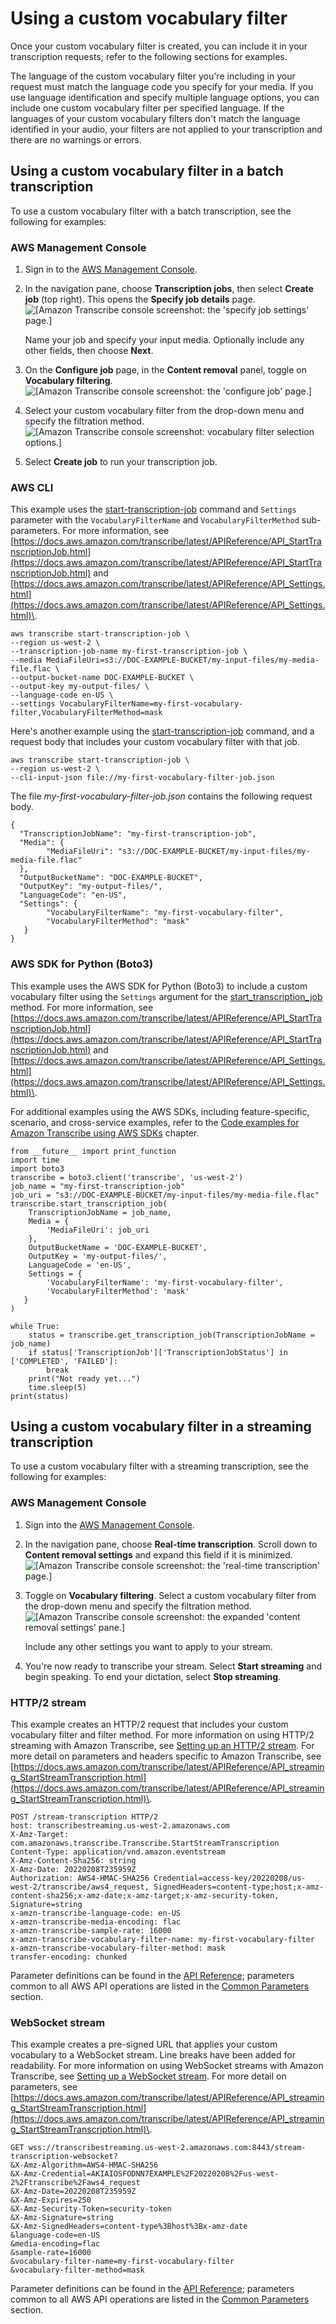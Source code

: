 # Using a custom vocabulary filter<a name="vocabulary-filter-using"></a>

Once your custom vocabulary filter is created, you can include it in your transcription requests; refer to the following sections for examples\.

The language of the custom vocabulary filter you're including in your request must match the language code you specify for your media\. If you use language identification and specify multiple language options, you can include one custom vocabulary filter per specified language\. If the languages of your custom vocabulary filters don't match the language identified in your audio, your filters are not applied to your transcription and there are no warnings or errors\.

## Using a custom vocabulary filter in a batch transcription<a name="custom-vocabulary-using-batch"></a>

To use a custom vocabulary filter with a batch transcription, see the following for examples:

### AWS Management Console<a name="vocab-filter-using-console-batch"></a>

1. Sign in to the [AWS Management Console](https://console.aws.amazon.com/transcribe/)\.

1. In the navigation pane, choose **Transcription jobs**, then select **Create job** \(top right\)\. This opens the **Specify job details** page\.  
![\[Amazon Transcribe console screenshot: the 'specify job settings' page.\]](http://docs.aws.amazon.com/transcribe/latest/dg/images/console-batch-job-details-1.png)

   Name your job and specify your input media\. Optionally include any other fields, then choose **Next**\.

1. On the **Configure job** page, in the **Content removal** panel, toggle on **Vocabulary filtering**\.  
![\[Amazon Transcribe console screenshot: the 'configure job' page.\]](http://docs.aws.amazon.com/transcribe/latest/dg/images/console-batch-configure-job-vocab-filter.png)

1. Select your custom vocabulary filter from the drop\-down menu and specify the filtration method\.  
![\[Amazon Transcribe console screenshot: vocabulary filter selection options.\]](http://docs.aws.amazon.com/transcribe/latest/dg/images/console-batch-vocab-filter-method.png)

1. Select **Create job** to run your transcription job\. 

### AWS CLI<a name="vocab-filter-using-cli"></a>

This example uses the [start\-transcription\-job](https://awscli.amazonaws.com/v2/documentation/api/latest/reference/transcribe/start-transcription-job.html) command and `Settings` parameter with the `VocabularyFilterName` and `VocabularyFilterMethod` sub\-parameters\. For more information, see [https://docs.aws.amazon.com/transcribe/latest/APIReference/API_StartTranscriptionJob.html](https://docs.aws.amazon.com/transcribe/latest/APIReference/API_StartTranscriptionJob.html) and [https://docs.aws.amazon.com/transcribe/latest/APIReference/API_Settings.html](https://docs.aws.amazon.com/transcribe/latest/APIReference/API_Settings.html)\.

```
aws transcribe start-transcription-job \
--region us-west-2 \
--transcription-job-name my-first-transcription-job \
--media MediaFileUri=s3://DOC-EXAMPLE-BUCKET/my-input-files/my-media-file.flac \
--output-bucket-name DOC-EXAMPLE-BUCKET \
--output-key my-output-files/ \
--language-code en-US \
--settings VocabularyFilterName=my-first-vocabulary-filter,VocabularyFilterMethod=mask
```

Here's another example using the [start\-transcription\-job](https://awscli.amazonaws.com/v2/documentation/api/latest/reference/transcribe/start-transcription-job.html) command, and a request body that includes your custom vocabulary filter with that job\.

```
aws transcribe start-transcription-job \
--region us-west-2 \
--cli-input-json file://my-first-vocabulary-filter-job.json
```

The file *my\-first\-vocabulary\-filter\-job\.json* contains the following request body\.

```
{
  "TranscriptionJobName": "my-first-transcription-job",
  "Media": {
        "MediaFileUri": "s3://DOC-EXAMPLE-BUCKET/my-input-files/my-media-file.flac"
  },
  "OutputBucketName": "DOC-EXAMPLE-BUCKET",
  "OutputKey": "my-output-files/", 
  "LanguageCode": "en-US",
  "Settings": {
        "VocabularyFilterName": "my-first-vocabulary-filter",
        "VocabularyFilterMethod": "mask"
   }
}
```

### AWS SDK for Python \(Boto3\)<a name="vocab-filter-using-python-batch"></a>

This example uses the AWS SDK for Python \(Boto3\) to include a custom vocabulary filter using the `Settings` argument for the [start\_transcription\_job](https://boto3.amazonaws.com/v1/documentation/api/latest/reference/services/transcribe.html#TranscribeService.Client.start_transcription_job) method\. For more information, see [https://docs.aws.amazon.com/transcribe/latest/APIReference/API_StartTranscriptionJob.html](https://docs.aws.amazon.com/transcribe/latest/APIReference/API_StartTranscriptionJob.html) and [https://docs.aws.amazon.com/transcribe/latest/APIReference/API_Settings.html](https://docs.aws.amazon.com/transcribe/latest/APIReference/API_Settings.html)\.

For additional examples using the AWS SDKs, including feature\-specific, scenario, and cross\-service examples, refer to the [Code examples for Amazon Transcribe using AWS SDKs](service_code_examples.md) chapter\.

```
from __future__ import print_function
import time
import boto3
transcribe = boto3.client('transcribe', 'us-west-2')
job_name = "my-first-transcription-job"
job_uri = "s3://DOC-EXAMPLE-BUCKET/my-input-files/my-media-file.flac"
transcribe.start_transcription_job(
    TranscriptionJobName = job_name,
    Media = {
        'MediaFileUri': job_uri
    },
    OutputBucketName = 'DOC-EXAMPLE-BUCKET',
    OutputKey = 'my-output-files/', 
    LanguageCode = 'en-US', 
    Settings = {
        'VocabularyFilterName': 'my-first-vocabulary-filter',
        'VocabularyFilterMethod': 'mask' 
   }
)

while True:
    status = transcribe.get_transcription_job(TranscriptionJobName = job_name)
    if status['TranscriptionJob']['TranscriptionJobStatus'] in ['COMPLETED', 'FAILED']:
        break
    print("Not ready yet...")
    time.sleep(5)
print(status)
```

## Using a custom vocabulary filter in a streaming transcription<a name="custom-vocabulary-using-stream"></a>

To use a custom vocabulary filter with a streaming transcription, see the following for examples:

### AWS Management Console<a name="vocab-filter-using-console-stream"></a>

1. Sign into the [AWS Management Console](https://console.aws.amazon.com/transcribe/)\.

1. In the navigation pane, choose **Real\-time transcription**\. Scroll down to **Content removal settings** and expand this field if it is minimized\.  
![\[Amazon Transcribe console screenshot: the 'real-time transcription' page.\]](http://docs.aws.amazon.com/transcribe/latest/dg/images/stream-main.png)

1. Toggle on **Vocabulary filtering**\. Select a custom vocabulary filter from the drop\-down menu and specify the filtration method\.  
![\[Amazon Transcribe console screenshot: the expanded 'content removal settings' pane.\]](http://docs.aws.amazon.com/transcribe/latest/dg/images/vocab-filter-stream.png)

   Include any other settings you want to apply to your stream\.

1. You're now ready to transcribe your stream\. Select **Start streaming** and begin speaking\. To end your dictation, select **Stop streaming**\.

### HTTP/2 stream<a name="vocab-filter-using-http2"></a>

This example creates an HTTP/2 request that includes your custom vocabulary filter and filter method\. For more information on using HTTP/2 streaming with Amazon Transcribe, see [Setting up an HTTP/2 stream](streaming-http2.md)\. For more detail on parameters and headers specific to Amazon Transcribe, see [https://docs.aws.amazon.com/transcribe/latest/APIReference/API_streaming_StartStreamTranscription.html](https://docs.aws.amazon.com/transcribe/latest/APIReference/API_streaming_StartStreamTranscription.html)\.

```
POST /stream-transcription HTTP/2
host: transcribestreaming.us-west-2.amazonaws.com
X-Amz-Target: com.amazonaws.transcribe.Transcribe.StartStreamTranscription
Content-Type: application/vnd.amazon.eventstream
X-Amz-Content-Sha256: string
X-Amz-Date: 20220208T235959Z
Authorization: AWS4-HMAC-SHA256 Credential=access-key/20220208/us-west-2/transcribe/aws4_request, SignedHeaders=content-type;host;x-amz-content-sha256;x-amz-date;x-amz-target;x-amz-security-token, Signature=string
x-amzn-transcribe-language-code: en-US
x-amzn-transcribe-media-encoding: flac
x-amzn-transcribe-sample-rate: 16000      
x-amzn-transcribe-vocabulary-filter-name: my-first-vocabulary-filter
x-amzn-transcribe-vocabulary-filter-method: mask
transfer-encoding: chunked
```

Parameter definitions can be found in the [API Reference](https://docs.aws.amazon.com/transcribe/latest/APIReference/API_Reference.html); parameters common to all AWS API operations are listed in the [Common Parameters](https://docs.aws.amazon.com/transcribe/latest/APIReference/CommonParameters.html) section\.

### WebSocket stream<a name="vocab-filter-using-websocket"></a>

This example creates a pre\-signed URL that applies your custom vocabulary to a WebSocket stream\. Line breaks have been added for readability\. For more information on using WebSocket streams with Amazon Transcribe, see [Setting up a WebSocket stream](streaming-websocket.md)\. For more detail on parameters, see [https://docs.aws.amazon.com/transcribe/latest/APIReference/API_streaming_StartStreamTranscription.html](https://docs.aws.amazon.com/transcribe/latest/APIReference/API_streaming_StartStreamTranscription.html)\.

```
GET wss://transcribestreaming.us-west-2.amazonaws.com:8443/stream-transcription-websocket?
&X-Amz-Algorithm=AWS4-HMAC-SHA256
&X-Amz-Credential=AKIAIOSFODNN7EXAMPLE%2F20220208%2Fus-west-2%2Ftranscribe%2Faws4_request
&X-Amz-Date=20220208T235959Z
&X-Amz-Expires=250
&X-Amz-Security-Token=security-token
&X-Amz-Signature=string
&X-Amz-SignedHeaders=content-type%3Bhost%3Bx-amz-date
&language-code=en-US
&media-encoding=flac
&sample-rate=16000    
&vocabulary-filter-name=my-first-vocabulary-filter
&vocabulary-filter-method=mask
```

Parameter definitions can be found in the [API Reference](https://docs.aws.amazon.com/transcribe/latest/APIReference/API_Reference.html); parameters common to all AWS API operations are listed in the [Common Parameters](https://docs.aws.amazon.com/transcribe/latest/APIReference/CommonParameters.html) section\.